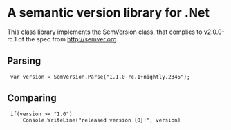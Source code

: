 A semantic version library for .Net
===================================

This class library implements the SemVersion class, that
complies to v2.0.0-rc.1 of the spec from http://semver.org.

Parsing 
--------

     var version = SemVersion.Parse("1.1.0-rc.1+nightly.2345");

Comparing
---------

     if(version >= "1.0")
         Console.WriteLine("released version {0}!", version)
